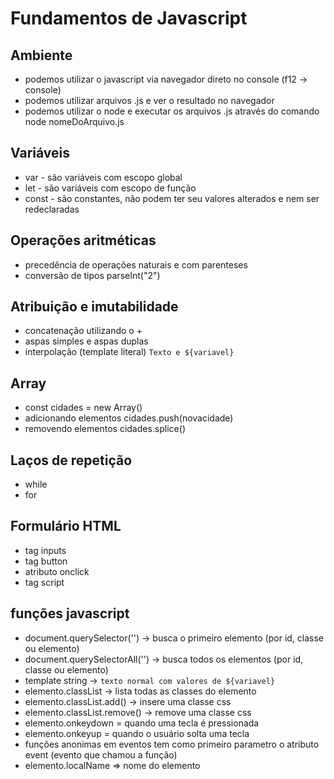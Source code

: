 # Fundamentos de Javascript

## Ambiente
- podemos utilizar o javascript via navegador direto no console (f12 -> console)
- podemos utilizar arquivos .js e ver o resultado no navegador
- podemos utilizar o node e executar os arquivos .js através do comando node nomeDoArquivo.js

## Variáveis
- var - são variáveis com escopo global
- let - são variáveis com escopo de função
- const - são constantes, não podem ter seu valores alterados e nem ser redeclaradas

## Operações aritméticas
- precedência de operações naturais e com parenteses
- conversão de tipos parseInt("2")

## Atribuição e imutabilidade
- concatenação utilizando o +
- aspas simples e aspas duplas
- interpolação (template literal) `Texto e ${variavel}`

## Array
- const cidades = new Array()
- adicionando elementos cidades.push(novacidade)
- removendo elementos cidades.splice()

## Laços de repetição
- while
- for

## Formulário HTML
- tag inputs
- tag button
- atributo onclick
- tag script

## funções javascript
- document.querySelector('') -> busca o primeiro elemento (por id, classe ou elemento)
- document.querySelectorAll('') -> busca todos os elementos (por id, classe ou elemento)
- template string -> `texto normal com valores de ${variavel}`
- elemento.classList -> lista todas as classes do elemento
- elemento.classList.add() -> insere uma classe css
- elemento.classList.remove() -> remove uma classe css
- elemento.onkeydown = quando uma tecla é pressionada
- elemento.onkeyup = quando o usuário solta uma tecla
- funções anonimas em eventos tem como primeiro parametro o atributo event (evento que chamou a função)
- elemento.localName => nome do elemento



